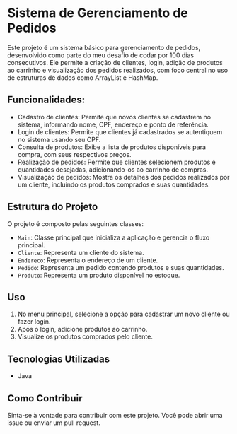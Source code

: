 # Sistema de Gerenciamento de Pedidos

Este projeto é um sistema básico para gerenciamento de pedidos, desenvolvido como parte do meu desafio de codar por 100 dias consecutivos. Ele permite a criação de clientes, login, adição de produtos ao carrinho e visualização dos pedidos realizados, com foco central no uso de estruturas de dados como ArrayList e HashMap.

## Funcionalidades:

- Cadastro de clientes: Permite que novos clientes se cadastrem no sistema, informando nome, CPF, endereço e ponto de referência.
- Login de clientes: Permite que clientes já cadastrados se autentiquem no sistema usando seu CPF.
- Consulta de produtos: Exibe a lista de produtos disponíveis para compra, com seus respectivos preços.
- Realização de pedidos: Permite que clientes selecionem produtos e quantidades desejadas, adicionando-os ao carrinho de compras.
- Visualização de pedidos: Mostra os detalhes dos pedidos realizados por um cliente, incluindo os produtos comprados e suas quantidades.

## Estrutura do Projeto

O projeto é composto pelas seguintes classes:

- `Main`: Classe principal que inicializa a aplicação e gerencia o fluxo principal.
- `Cliente`: Representa um cliente do sistema.
- `Endereco`: Representa o endereço de um cliente.
- `Pedido`: Representa um pedido contendo produtos e suas quantidades.
- `Produto`: Representa um produto disponível no estoque.


## Uso

1. No menu principal, selecione a opção para cadastrar um novo cliente ou fazer login.
2. Após o login, adicione produtos ao carrinho.
3. Visualize os produtos comprados pelo cliente.

## Tecnologias Utilizadas

- Java

## Como Contribuir

Sinta-se à vontade para contribuir com este projeto. Você pode abrir uma issue ou enviar um pull request.

